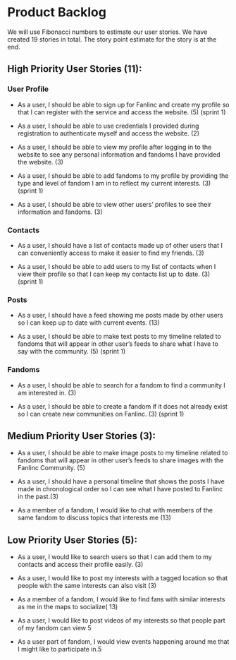 # Product Backlog

We will use Fibonacci numbers to estimate our user stories. We have created 19 stories in total. The story point estimate for the story is at the end.

## High Priority User Stories (11):

### User Profile

  - As a user, I should be able to sign up for Fanlinc and create my profile so that I can register with the service and access the website. (5) (sprint 1)

  - As a user, I should be able to use credentials I provided during registration to authenticate myself and access the website. (2)

  - As a user, I should be able to view my profile after logging in to the website to see any personal information and fandoms I have provided the website. (3) 

  - As a user, I should be able to add fandoms to my profile by providing the type and level of fandom I am in to reflect my current interests. (3) (sprint 1)

  - As a user, I should be able to view other users’ profiles to see their information and fandoms. (3)

### Contacts
      
  - As a user, I should have a list of contacts made up of other users that I can conveniently access to make it easier to find my friends. (3)

  - As a user, I should be able to add users to my list of contacts when I view their profile so that I can keep my contacts list up to date. (3) (sprint 1)

### Posts

  - As a user, I should have a feed showing me posts made by other users so I can keep up to date with current events. (13)
     
  - As a user, I should be able to make text posts to my timeline related to fandoms that will appear in other user’s feeds to share what I have to say with the community. (5) (sprint 1)

### Fandoms

  - As a user, I should be able to search for a fandom to find a community I am interested in. (3)

  - As a user, I should be able to create a fandom if it does not already exist so I can create new communities on Fanlinc. (3) (sprint 1)

## Medium Priority User Stories (3):

  - As a user, I should be able to make image posts to my timeline related to fandoms that will appear in other user’s feeds to share images with the Fanlinc Community. (5)
  
  - As a user, I should have a personal timeline that shows the posts I have made in chronological order so I can see what I have posted to Fanlinc in the past.(3)

  - As a member of a fandom, I would like to chat with members of the same fandom to discuss topics that interests me (13)


## Low Priority User Stories (5):

  - As a user, I would like to search users so that I can add them to my contacts and access their profile easily. (3)

  - As a user, I would like to post my interests with a tagged location so that people with the same interests can also visit (3)

  - As a member of a fandom, I would like to find fans with similar interests as me in the   maps to socialize( 13)

  - As a user, I would like to post videos of my interests so that people part of my fandom can view 5

  - As a user part of fandom, I would view events happening around me that I might like to participate in.5
